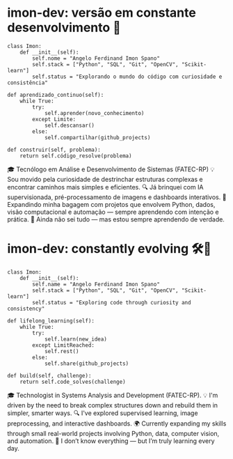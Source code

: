 # imon-dev: versão em constante desenvolvimento 🚀

    class Imon:
        def __init__(self):
            self.nome = "Angelo Ferdinand Imon Spano"
            self.stack = ["Python", "SQL", "Git", "OpenCV", "Scikit-learn"]
            self.status = "Explorando o mundo do código com curiosidade e consistência"
    
    def aprendizado_continuo(self):
        while True:
            try:
                self.aprender(novo_conhecimento)
            except Limite:  
                self.descansar()
            else:
                self.compartilhar(github_projects)

    def construir(self, problema):
        return self.código_resolve(problema)

        
🎓 Tecnólogo em Análise e Desenvolvimento de Sistemas (FATEC-RP)
💡 Sou movido pela curiosidade de destrinchar estruturas complexas e encontrar caminhos mais simples e eficientes.
🔍 Já brinquei com IA supervisionada, pré-processamento de imagens e dashboards interativos.
🌱 Expandindo minha bagagem com projetos que envolvem Python, dados, visão computacional e automação — sempre aprendendo com intenção e prática.
💬 Ainda não sei tudo — mas estou sempre aprendendo de verdade.

# imon-dev: constantly evolving 🛠️🚀

    class Imon:
        def __init__(self):
            self.name = "Angelo Ferdinand Imon Spano"
            self.stack = ["Python", "SQL", "Git", "OpenCV", "Scikit-learn"]
            self.status = "Exploring code through curiosity and consistency"
    
    def lifelong_learning(self):
        while True:
            try:
                self.learn(new_idea)
            except LimitReached:  
                self.rest()
            else:
                self.share(github_projects)

    def build(self, challenge):
        return self.code_solves(challenge)


🎓 Technologist in Systems Analysis and Development (FATEC-RP).
💡 I'm driven by the need to break complex structures down and rebuild them in simpler, smarter ways.
🔍 I've explored supervised learning, image preprocessing, and interactive dashboards.
🌍 Currently expanding my skills through small real-world projects involving Python, data, computer vision, and automation.
💬 I don’t know everything — but I’m truly learning every day.
